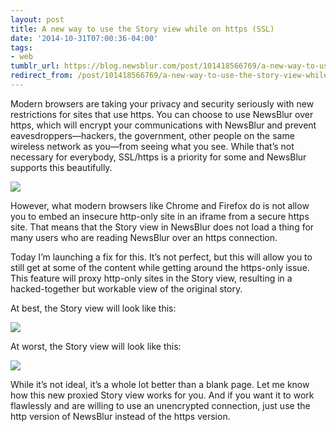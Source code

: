 ```yaml
---
layout: post
title: A new way to use the Story view while on https (SSL)
date: '2014-10-31T07:00:36-04:00'
tags:
- web
tumblr_url: https://blog.newsblur.com/post/101418566769/a-new-way-to-use-the-story-view-while-on-https
redirect_from: /post/101418566769/a-new-way-to-use-the-story-view-while-on-https/
---
```

Modern browsers are taking your privacy and security seriously with new restrictions for sites that use https. You can choose to use NewsBlur over https, which will encrypt your communications with NewsBlur and prevent eavesdroppers—hackers, the government, other people on the same wireless network as you—from seeing what you see. While that’s not necessary for everybody, SSL/https is a priority for some and NewsBlur supports this beautifully.

[![](http://static.newsblur.com.s3.amazonaws.com/blog/SSL%20labs.png)](https://www.ssllabs.com/ssltest/analyze.html?d=newsblur.com)

However, what modern browsers like Chrome and Firefox do is not allow you to embed an insecure http-only site in an iframe from a secure https site. That means that the Story view in NewsBlur does not load a thing for many users who are reading NewsBlur over an https connection.

Today I’m launching a fix for this. It’s not perfect, but this will allow you to still get at some of the content while getting around the https-only issue. This feature will proxy http-only sites in the Story view, resulting in a hacked-together but workable view of the original story.

At best, the Story view will look like this:

![](http://static.newsblur.com.s3.amazonaws.com/blog/Story%20Proxy%20view.png)

At worst, the Story view will look like this:

![](http://static.newsblur.com.s3.amazonaws.com/blog/Story%20Proxy%20view%20truncated.png)

While it’s not ideal, it’s a whole lot better than a blank page. Let me know how this new proxied Story view works for you. And if you want it to work flawlessly and are willing to use an unencrypted connection, just use the http version of NewsBlur instead of the https version.

